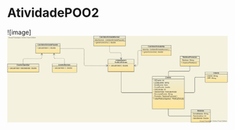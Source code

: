 # AtividadePOO2

![image]<img src="https://raw.githubusercontent.com/GabriellyC/AtividadePOO2/main/IMG/gabi.jpg" width="800">

